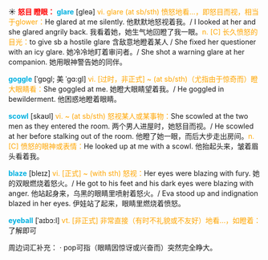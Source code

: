 ☀ <font color="red">**怒目 瞪眼：**</font>
<font color="sky blue">**glare**</font> [ɡleə] 
<font color="orange">vi. glare (at sb/sth) 愤怒地看…，即怒目而视，相当于glower：</font>He glared at me silently. 他默默地怒视着我。/ I looked at her and she glared angrily back. 我看着她，她生气地回瞪了我一眼。<font color="orange">n. [C] 长久愤怒的目光：</font>to give sb a hostile glare 含敌意地瞪着某人 / She fixed her questioner with an icy glare. 她冷冷地盯着审问者。/ She shot a warning glare at her companion. 她用眼神警告她的同伴。
           
<font color="sky blue">**goggle**</font> [ˈgɒgl; 美 ˈgɑ:gl]
<font color="orange">vi. [过时，非正式] ~ (at sb/sth)（尤指由于惊奇而）瞪大眼睛看：</font>She goggled at me. 她瞪大眼睛望着我。/ He goggled in bewilderment. 他困惑地瞪着眼睛。           

<font color="sky blue">**scowl**</font> [skaʊl]
<font color="orange">vi. ~ (at sb/sth) 怒视某人或某事物：</font>She scowled at the two men as they entered the room. 两个男人进屋时，她怒目而视。/ He scowled at her before stalking out of the room. 他瞪了她一眼，而后大步走出房间。<font color="orange">n. [C] 愤怒的眼神或表情：</font>He looked up at me with a scowl. 他抬起头来，皱着眉头看着我。
                   
<font color="sky blue">**blaze**</font> [bleɪz]
<font color="orange">vi. [正式] ~ (with sth) 怒视：</font>Her eyes were blazing with fury. 她的双眼燃烧着怒火。/ He got to his feet and his dark eyes were blazing with anger. 他站起身来，乌黑的眼睛里喷射着怒火。/ Eva stood up and indignation blazed in her eyes. 伊娃站了起来，眼睛里燃烧着愤怒。

<font color="sky blue">**eyeball**</font> [ˈaɪbɔ:l]
<font color="orange">vt. [非正式] 非常直接（有时不礼貌或不友好）地看…，如瞪着：</font>了解即可

周边词汇补充：
· pop可指（眼睛因惊讶或兴奋而）突然完全睁大。
